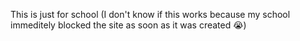 This is just for school (I don't know if this works because my school immeditely blocked the site as soon as it was created :sob:)
